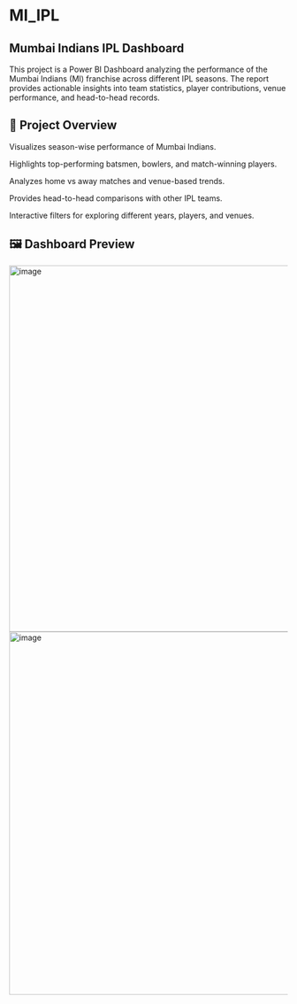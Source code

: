 # MI_IPL
## Mumbai Indians IPL Dashboard

This project is a Power BI Dashboard analyzing the performance of the Mumbai Indians (MI) franchise across different IPL seasons. The report provides actionable insights into team statistics, player contributions, venue performance, and head-to-head records.

## 🚀 Project Overview

Visualizes season-wise performance of Mumbai Indians.

Highlights top-performing batsmen, bowlers, and match-winning players.

Analyzes home vs away matches and venue-based trends.

Provides head-to-head comparisons with other IPL teams.

Interactive filters for exploring different years, players, and venues.

## 🖼️ Dashboard Preview

<img width="1171" height="662" alt="image" src="https://github.com/user-attachments/assets/6b73e76b-39ab-4bdf-a2e9-8af5d8d36b82" />



<img width="1165" height="656" alt="image" src="https://github.com/user-attachments/assets/23fca5f5-4b48-490b-b517-157c356f8d15" />

